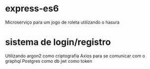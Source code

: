 # express-es6
Microserviço para um jogo de roleta utilizando o hasura

# sistema de login/registro
Utilizando argon2 como criptografia
Axios para se comunicar com o graphql
Postgres como db
jwt como token
